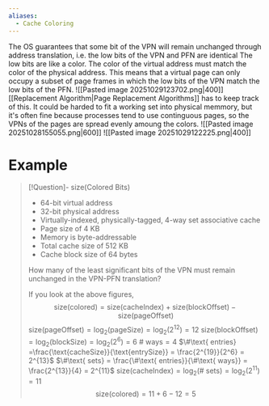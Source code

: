 ```yaml
---
aliases:
  - Cache Coloring
---
```


The OS guarantees that some bit of the VPN will remain unchanged through address translation, i.e. the low bits of the VPN and PFN are identical
The low bits are like a color. The color of the virtual address must match the color of the physical address.
This means that a virtual page can only occupy a subset of page frames in which the low bits of the VPN match the low bits of the PFN.
![[Pasted image 20251029123702.png|400]]
[[Replacement Algorithm|Page Replacement Algorithms]] has to keep track of this.
It could be harded to fit a working set into physical memmory, but it's often fine because processes tend to use continguous pages, so the VPNs of the pages are spread evenly amoung the colors.
![[Pasted image 20251028155055.png|600]]
![[Pasted image 20251029122225.png|400]]

# Example
> [!Question]- size(Colored Bits)
> - 64-bit virtual address
> - 32-bit physical address
> - Virtually-indexed, physically-tagged, 4-way set associative cache
> - Page size of 4 KB
> - Memory is byte-addressable
> - Total cache size of 512 KB
> - Cache block size of 64 bytes
> 
> How many of the least significant bits of the VPN must remain unchanged in the VPN-PFN translation?
> 
> If you look at the above figures,
> $$
> \text{size}(\text{colored}) = \text{size}(\text{cacheIndex}) + \text{size}(\text{blockOffset}) - \text{size}(\text{pageOffset})
> $$
> $\text{size}(\text{pageOffset}) = \log_{2}(\text{pageSize}) = \log_{2}(2^{12}) = 12$
> $\text{size}(\text{blockOffset}) = \log_{2}(\text{blockSize}) = \log_{2}(2^{6}) = 6$
> $\#\text{ ways} = 4$
> $\#\text{ entries} =\frac{\text{cacheSize}}{\text{entrySize}} = \frac{2^{19}}{2^6} = 2^{13}$
> $\#\text{ sets} = \frac{\#\text{ entries}}{\#\text{ ways}} = \frac{2^{13}}{4} = 2^{11}$
> $\text{size}(\text{cacheIndex}) =\log_{2}(\#\ \text{sets}) = \log_{2}(2^{11}) = 11$
> $$
> \text{size}(\text{colored}) = 11 + 6 - 12 = 5
> $$
